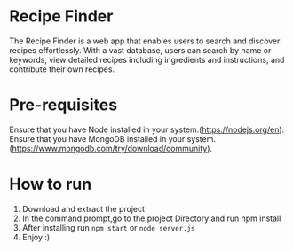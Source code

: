 # Recipe Finder
The Recipe Finder is a web app that enables users to search and discover recipes effortlessly. With a vast database, users can search by name or keywords, view detailed recipes including ingredients and instructions, and contribute their own recipes. 
# Pre-requisites
Ensure that you have Node installed in your system.(https://nodejs.org/en).
Ensure that you have MongoDB installed in your system.(https://www.mongodb.com/try/download/community).
# How to run
1. Download and extract the project
2. In the command prompt,go to the project Directory and run npm install
3. After installing run `npm start` or `node server.js`
4. Enjoy :)
